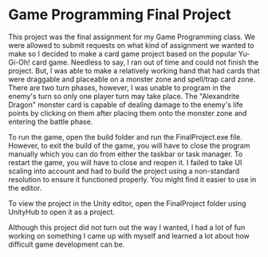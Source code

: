 # Game Programming Final Project
This project was the final assignment for my Game Programming class. We were allowed to submit requests on what kind of assignment we wanted to make so I decided to make a card game project based on the popular Yu-Gi-Oh! card game. Needless to say, I ran out of time and could not finish the project. But, I was able to make a relatively working hand that had cards that were draggable and placeable on a monster zone and spell/trap card zone. There are two turn phases, however, I was unable to program in the enemy's turn so only one player turn may take place. The "Alexandrite Dragon" monster card is capable of dealing damage to the enemy's life points by clicking on them after placing them onto the monster zone and entering the battle phase.

To run the game, open the build folder and run the FinalProject.exe file. However, to exit the build of the game, you will have to close the program manually which you can do from either the taskbar or task manager. To restart the game, you will have to close and reopen it. I failed to take UI scaling into account and had to build the project using a non-standard resolution to ensure it functioned properly. You might find it easier to use in the editor.

To view the project in the Unity editor, open the FinalProject folder using UnityHub to open it as a project.

Although this project did not turn out the way I wanted, I had a lot of fun working on something I came up with myself and learned a lot about how difficult game development can be.